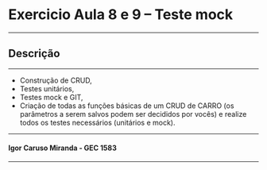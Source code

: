 # Exercicio Aula 8 e 9 – Teste mock
---

## Descrição
---
- Construção de CRUD, 
- Testes unitários, 
- Testes mock e GIT, 
- Criação de todas as funções básicas de um CRUD de CARRO (os parâmetros a serem salvos podem ser decididos por vocês) e realize todos os testes necessários (unitários e mock).

---
#### Igor Caruso Miranda - GEC 1583

---